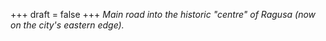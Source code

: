 
+++
draft = false
+++
_Main road into the historic "centre" of Ragusa (now on the city's eastern edge)._
